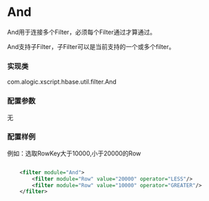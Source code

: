 And
===

And用于连接多个Filter，必须每个Filter通过才算通过。

And支持子Filter，子Filter可以是当前支持的一个或多个filter。

### 实现类

com.alogic.xscript.hbase.util.filter.And

### 配置参数

无

### 配置样例

例如：选取RowKey大于10000,小于20000的Row

```xml

	<filter module="And">
		<filter module="Row" value="20000" operator="LESS"/>
		<filter module="Row" value="10000" operator="GREATER"/>
	</filter>
	
```
